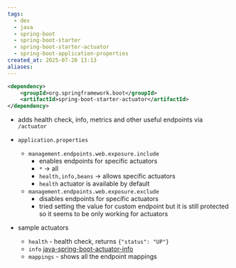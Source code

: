 ```yaml
---
tags:
  - dev
  - java
  - spring-boot
  - spring-boot-starter
  - spring-boot-starter-actuator
  - spring-boot-application-properties
created_at: 2025-07-20 13:13
aliases:
---
```

```xml
<dependency>
	<groupId>org.springframework.boot</groupId>
	<artifactId>spring-boot-starter-actuator</artifactId>
</dependency>
```
- adds health check, info, metrics and other useful endpoints via `/actuator`

- `application.properties`
	- `management.endpoints.web.exposure.include`
		- enables endpoints for specific actuators
		- `*` -> all
		- `health,info,beans` -> allows specific actuators
		- `health` actuator is available by default
	- `management.endpoints.web.exposure.exclude`
		- disables endpoints for specific actuators
		- tried setting the value for custom endpoint but it is still protected so it seems to be only working for actuators

- sample actuators
	- `health` - health check, returns `{"status": "UP"}`
	- `info` [java-spring-boot-actuator-info](java-spring-boot-actuator-info.md)
	- `mappings` - shows all the endpoint mappings